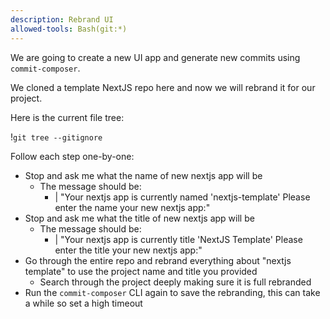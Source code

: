 ```yaml
---
description: Rebrand UI
allowed-tools: Bash(git:*)
---
```


We are going to create a new UI app and generate new commits using `commit-composer`.

We cloned a template NextJS repo here and now we will rebrand it for our project.

Here is the current file tree:

!`git tree --gitignore`

Follow each step one-by-one:
- Stop and ask me what the name of new nextjs app will be
    - The message should be:
      - |
        "Your nextjs app is currently named 'nextjs-template'
        Please enter the name your new nextjs app:"
- Stop and ask me what the title of new nextjs app will be
    - The message should be:
      - |
        "Your nextjs app is currently title 'NextJS Template'
        Please enter the title your new nextjs app:"
- Go through the entire repo and rebrand everything about "nextjs template" to use the project name and title you provided
  - Search through the project deeply making sure it is full rebranded
- Run the `commit-composer` CLI again to save the rebranding, this can take a while so set a high timeout
